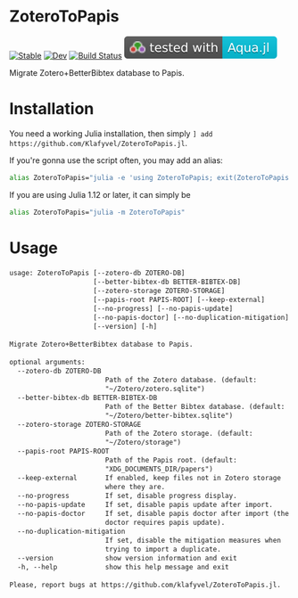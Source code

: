 # ZoteroToPapis

[![Stable](https://img.shields.io/badge/docs-stable-blue.svg)](https://klafyvel.github.io/ZoteroToPapis.jl/stable/)
[![Dev](https://img.shields.io/badge/docs-dev-blue.svg)](https://klafyvel.github.io/ZoteroToPapis.jl/dev/)
[![Build Status](https://github.com/klafyvel/ZoteroToPapis.jl/actions/workflows/CI.yml/badge.svg?branch=main)](https://github.com/klafyvel/ZoteroToPapis.jl/actions/workflows/CI.yml?query=branch%3Amain)
[![Aqua](https://raw.githubusercontent.com/JuliaTesting/Aqua.jl/master/badge.svg)](https://github.com/JuliaTesting/Aqua.jl)

Migrate Zotero+BetterBibtex database to Papis.

# Installation

You need a working Julia installation, then simply `] add https://github.com/Klafyvel/ZoteroToPapis.jl`.

If you're gonna use the script often, you may add an alias:
```bash
alias ZoteroToPapis="julia -e 'using ZoteroToPapis; exit(ZoteroToPapis.main(ARGS))' --"
```
If you are using Julia 1.12 or later, it can simply be
```bash
alias ZoteroToPapis="julia -m ZoteroToPapis"
```

# Usage

```
usage: ZoteroToPapis [--zotero-db ZOTERO-DB]
                     [--better-bibtex-db BETTER-BIBTEX-DB]
                     [--zotero-storage ZOTERO-STORAGE]
                     [--papis-root PAPIS-ROOT] [--keep-external]
                     [--no-progress] [--no-papis-update]
                     [--no-papis-doctor] [--no-duplication-mitigation]
                     [--version] [-h]

Migrate Zotero+BetterBibtex database to Papis.

optional arguments:
  --zotero-db ZOTERO-DB
                        Path of the Zotero database. (default:
                        "~/Zotero/zotero.sqlite")
  --better-bibtex-db BETTER-BIBTEX-DB
                        Path of the Better Bibtex database. (default:
                        "~/Zotero/better-bibtex.sqlite")
  --zotero-storage ZOTERO-STORAGE
                        Path of the Zotero storage. (default:
                        "~/Zotero/storage")
  --papis-root PAPIS-ROOT
                        Path of the Papis root. (default:
                        "XDG_DOCUMENTS_DIR/papers")
  --keep-external       If enabled, keep files not in Zotero storage
                        where they are.
  --no-progress         If set, disable progress display.
  --no-papis-update     If set, disable papis update after import.
  --no-papis-doctor     If set, disable papis doctor after import (the
                        doctor requires papis update).
  --no-duplication-mitigation
                        If set, disable the mitigation measures when
                        trying to import a duplicate.
  --version             show version information and exit
  -h, --help            show this help message and exit

Please, report bugs at https://github.com/klafyvel/ZoteroToPapis.jl.
```
